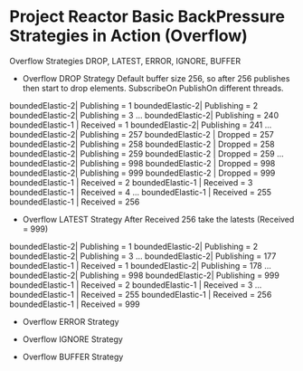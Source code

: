 # Project Reactor Basic BackPressure Strategies in Action (Overflow)
Overflow Strategies DROP, LATEST, ERROR, IGNORE, BUFFER

- Overflow DROP Strategy 
  Default buffer size 256, so after 256 publishes then start to drop elements.
  SubscribeOn PublishOn different threads.

boundedElastic-2| Publishing = 1
boundedElastic-2| Publishing = 2
boundedElastic-2| Publishing = 3
...
boundedElastic-2| Publishing = 240
boundedElastic-1 | Received = 1
boundedElastic-2| Publishing = 241
...
boundedElastic-2| Publishing = 257
boundedElastic-2 | Dropped = 257
boundedElastic-2| Publishing = 258
boundedElastic-2 | Dropped = 258
boundedElastic-2| Publishing = 259
boundedElastic-2 | Dropped = 259
...
boundedElastic-2| Publishing = 998
boundedElastic-2 | Dropped = 998
boundedElastic-2| Publishing = 999
boundedElastic-2 | Dropped = 999
boundedElastic-1 | Received = 2
boundedElastic-1 | Received = 3
boundedElastic-1 | Received = 4
...
boundedElastic-1 | Received = 255
boundedElastic-1 | Received = 256    
    
- Overflow LATEST Strategy
  After Received 256 take the latests (Received = 999)
  
boundedElastic-2| Publishing = 1
boundedElastic-2| Publishing = 2
boundedElastic-2| Publishing = 3
...
boundedElastic-2| Publishing = 177
boundedElastic-1 | Received = 1
boundedElastic-2| Publishing = 178
...
boundedElastic-2| Publishing = 998
boundedElastic-2| Publishing = 999
boundedElastic-1 | Received = 2
boundedElastic-1 | Received = 3
...
boundedElastic-1 | Received = 255
boundedElastic-1 | Received = 256
boundedElastic-1 | Received = 999

- Overflow ERROR Strategy

- Overflow IGNORE Strategy

- Overflow BUFFER Strategy